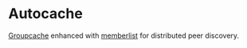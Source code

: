 # Autocache

[Groupcache](https://github.com/golang/groupcache) enhanced with [memberlist](https://github.com/hashicorp/memberlist) for distributed peer discovery.

